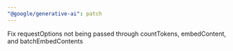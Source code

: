 ```yaml
---
"@google/generative-ai": patch
---
```


Fix requestOptions not being passed through countTokens, embedContent, and batchEmbedContents
